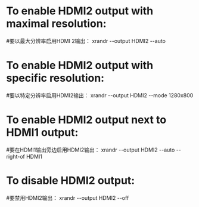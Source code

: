 # To enable HDMI2 output with maximal resolution:
#要以最大分辨率启用HDMI 2输出：
xrandr --output HDMI2 --auto

# To enable HDMI2 output with specific resolution:
#要以特定分辨率启用HDMI2输出：
xrandr --output HDMI2 --mode 1280x800

# To enable HDMI2 output next to HDMI1 output:
#要在HDMI1输出旁边启用HDMI2输出：
xrandr --output HDMI2 --auto --right-of HDMI1

# To disable HDMI2 output:
#要禁用HDMI2输出：
xrandr --output HDMI2 --off
